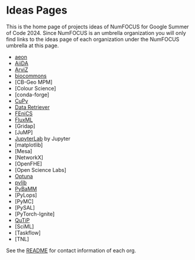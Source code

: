 # Ideas Pages

This is the home page of projects ideas of NumFOCUS for Google Summer of Code 2024.
Since NumFOCUS is an umbrella organization you will only find links to the ideas
page of each organization under the NumFOCUS umbrella at this page.

- [aeon](https://github.com/aeon-toolkit/aeon-admin/blob/main/gsoc/gsoc-2024-projects.md)
- [AiiDA](https://github.com/aiidateam/aiida-core/wiki/GSoC-2024-Projects)
- [ArviZ](https://github.com/arviz-devs/arviz/wiki/GSoC-2024-projects)
- [biocommons](https://github.com/orgs/biocommons/projects/8/views/1)
- [CB-Geo MPM]
- [Colour Science]
- [conda-forge]
- [CuPy](https://github.com/cupy/cupy/wiki/GSoC-2024-Project-Ideas)
- [Data Retriever](https://github.com/weecology/retriever/wiki/GSoC-2024-Project-Ideas)
- [FEniCS](https://github.com/fenics/gsoc/blob/gsoc-2024/2024/fenics-ideas-list.md)
- [FluxML](https://fluxml.ai/gsoc)
- [Gridap]
- [JuMP]
- [JupyterLab](https://github.com/orgs/jupyterlab/projects/8/views/1?pane=info) by Jupyter
- [matplotlib]
- [Mesa]
- [NetworkX]
- [OpenFHE]
- [Open Science Labs]
- [Optuna](https://github.com/optuna/optuna/wiki/Optuna-GSoC-2024)
- [pvlib](https://github.com/pvlib/pvlib-python/wiki/GSoC-2024-Projects)
- [PyBaMM](https://pybamm.org/gsoc/2024/)
- [PyLops]
- [PyMC]
- [PySAL]
- [PyTorch-Ignite]
- [QuTiP](https://github.com/qutip/qutip/wiki//Google-Summer-of-Code-2024)
- [SciML]
- [Taskflow]
- [TNL]

See the [README](https://github.com/numfocus/gsoc/blob/master/README.md#organizations-confirmed-under-numfocus-umbrella) for contact information of each org.
